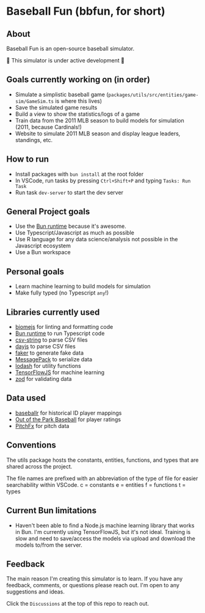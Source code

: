 # Baseball Fun  (bbfun, for short)

## About

Baseball Fun is an open-source baseball simulator.

🚧 This simulator is under active development 🚧

## Goals currently working on (in order)

- Simulate a simplistic baseball game (`packages/utils/src/entities/game-sim/GameSim.ts` is where this lives)
- Save the simulated game results 
- Build a view to show the statistics/logs of a game
- Train data from the 2011 MLB season to build models for simulation (2011, because Cardinals!)
- Website to simulate 2011 MLB season and display league leaders, standings, etc.

## How to run

- Install packages with `bun install` at the root folder
- In VSCode, run tasks by pressing `Ctrl+Shift+P` and typing `Tasks: Run Task`
- Run task `dev-server` to start the dev server

## General Project goals

- Use the [Bun runtime](https://bun.sh/) because it's awesome.
- Use Typescript/Javascript as much as possible
- Use R language for any data science/analysis not possible in the Javascript ecosystem
- Use a Bun workspace

## Personal goals

- Learn machine learning to build models for simulation
- Make fully typed (no Typescript `any`!)

## Libraries currently used

- [biomejs](https://biomejs.dev) for linting and formatting code
- [Bun runtime](https://bun.sh/) to run Typescript code
- [csv-string](https://github.com/Inist-CNRS/node-csv-string) to parse CSV files
- [dayjs](https://github.com/Inist-CNRS/node-csv-string) to parse CSV files
- [faker](https://fakerjs.dev/) to generate fake data
- [MessagePack](https://msgpack.org/index.html) to serialize data
- [lodash](https://lodash.com/) for utility functions
- [TensorFlowJS](https://www.tensorflow.org/js) for machine learning
- [zod](https://zod.dev/) for validating data


## Data used

- [baseballr](https://billpetti.github.io/baseballr/) for historical ID player mappings
- [Out of the Park Baseball](https://www.ootpdevelopments.com/out-of-the-park-baseball-home/) for player ratings
- [PitchFx](https://baseballsavant.mlb.com/statcast_search) for pitch data


## Conventions

The utils package hosts the constants, entities, functions, and types that are shared across the project.

The file names are prefixed with an abbreviation of the type of file for easier searchability within VSCode.
c = constants
e = entities
f = functions
t = types

## Current Bun limitations

- Haven't been able to find a Node.js machine learning library that works in Bun. I'm currently using TensorFlowJS, but it's not ideal. Training is slow and need to save/access the models via upload and download the models to/from the server.

## Feedback

The main reason I'm creating this simulator is to learn.  If you have any feedback, comments, or questions please reach out.  I'm open to any suggestions and ideas.

Click the `Discussions` at the top of this repo to reach out.




